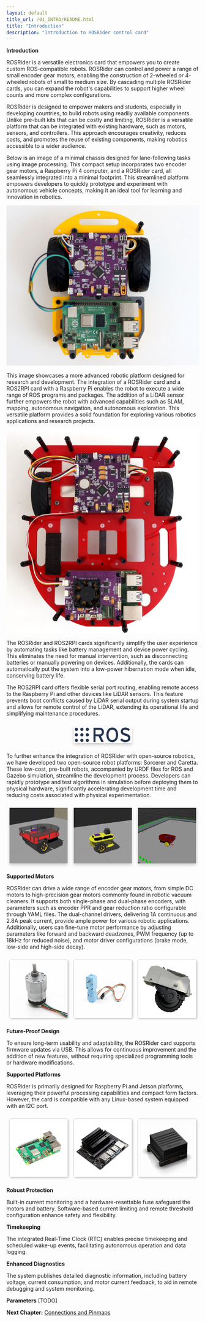 ```yaml
---
layout: default
title_url: /01_INTRO/README.html
title: "Introduction"
description: "Introduction to ROSRider control card"
---
```


**Introduction**

ROSRider is a versatile electronics card that empowers you to create custom ROS-compatible robots. ROSRider can control and power a range of small encoder gear motors, enabling the construction of 2-wheeled or 4-wheeled robots of small to medium size. By cascading multiple ROSRider cards, you can expand the robot's capabilities to support higher wheel counts and more complex configurations.

ROSRider is designed to empower makers and students, especially in developing countries, to build robots using readily available components. Unlike pre-built kits that can be costly and limiting, ROSRider is a versatile platform that can be integrated with existing hardware, such as motors, sensors, and controllers. This approach encourages creativity, reduces costs, and promotes the reuse of existing components, making robotics accessible to a wider audience.

Below is an image of a minimal chassis designed for lane-following tasks using image processing. This compact setup incorporates two encoder gear motors, a Raspberry Pi 4 computer, and a ROSRider card, all seamlessly integrated into a minimal footprint. This streamlined platform empowers developers to quickly prototype and experiment with autonomous vehicle concepts, making it an ideal tool for learning and innovation in robotics.
<p align="center">
<img src="../images/sorcerer_rosrider_intro.jpg" alt="ROSRider application project">
</p>

This image showcases a more advanced robotic platform designed for research and development. The integration of a ROSRider card and a ROS2RPI card with a Raspberry Pi enables the robot to execute a wide range of ROS programs and packages. The addition of a LiDAR sensor further empowers the robot with advanced capabilities such as SLAM, mapping, autonomous navigation, and autonomous exploration. This versatile platform provides a solid foundation for exploring various robotics applications and research projects.

<p align="center">
<img src="../images/caretta_with_ros2rpi_intro.jpg" alt="Caretta with ROS2RPI">
</p>

The ROSRider and ROS2RPI cards significantly simplify the user experience by automating tasks like battery management and device power cycling. This eliminates the need for manual intervention, such as disconnecting batteries or manually powering on devices. Additionally, the cards can automatically put the system into a low-power hibernation mode when idle, conserving battery life.

The ROS2RPI card offers flexible serial port routing, enabling remote access to the Raspberry Pi and other devices like LiDAR sensors. This feature prevents boot conflicts caused by LiDAR serial output during system startup and allows for remote control of the LiDAR, extending its operational life and simplifying maintenance procedures.

<div style="display: flex; justify-content: space-around; margin: 25px 0;">
  <img src="../images/ros_logo.png" alt="ROS" style="width: 30%; box-shadow: 0px 4px 8px rgba(0, 0, 0, 0.2);">
</div>

To further enhance the integration of ROSRider with open-source robotics, we have developed two open-source robot platforms: Sorcerer and Caretta. These low-cost, pre-built robots, accompanied by URDF files for ROS and Gazebo simulation, streamline the development process. Developers can rapidly prototype and test algorithms in simulation before deploying them to physical hardware, significantly accelerating development time and reducing costs associated with physical experimentation.

<div style="display: flex; justify-content: space-around; margin: 25px 0;">
  <img src="../images/gazebo_caretta.png" alt="Gazebo Caretta" style="width: 30%; box-shadow: 0px 4px 8px rgba(0, 0, 0, 0.2);">
  <img src="../images/gazebo_sorcerer.png" alt="Gazebo Sorcerer" style="width: 30%; box-shadow: 0px 4px 8px rgba(0, 0, 0, 0.2);">
  <img src="../images/rviz_cartographer.png" alt="Cartographer RVIZ" style="width: 30%; box-shadow: 0px 4px 8px rgba(0, 0, 0, 0.2);">
</div>

**Supported Motors**

ROSRider can drive a wide range of encoder gear motors, from simple DC motors to high-precision gear motors commonly found in robotic vacuum cleaners. It supports both single-phase and dual-phase encoders, with parameters such as encoder PPR and gear reduction ratio configurable through YAML files. The dual-channel drivers, delivering 1A continuous and 2.8A peak current, provide ample power for various robotic applications. Additionally, users can fine-tune motor performance by adjusting parameters like forward and backward deadzones, PWM frequency (up to 18kHz for reduced noise), and motor driver configurations (brake mode, low-side and high-side decay).

<div style="display: flex; justify-content: space-around; margin: 25px 0;">
  <img src="../images/metal_gear_motor_a.png" alt="Metal gear motor" style="width: 30%; border: 1px solid #ccc; border-radius: 5px; box-shadow: 2px 2px 4px rgba(0, 0, 0, 0.2);">
  <img src="../images/plastic_gear_motor.png" alt="Plastic gear motor" style="width: 30%; border: 1px solid #ccc; border-radius: 5px; box-shadow: 2px 2px 4px rgba(0, 0, 0, 0.2);">
  <img src="../images/vacuum_robot_motor.png" alt="Vacuum cleaner spare motor" style="width: 30%; border: 1px solid #ccc; border-radius: 5px; box-shadow: 2px 2px 4px rgba(0, 0, 0, 0.2);">
</div>


**Future-Proof Design**

To ensure long-term usability and adaptability, the ROSRider card supports firmware updates via USB. This allows for continuous improvement and the addition of new features, without requiring specialized programming tools or hardware modifications.

**Supported Platforms**

ROSRider is primarily designed for Raspberry Pi and Jetson platforms, leveraging their powerful processing capabilities and compact form factors. However, the card is compatible with any Linux-based system equipped with an I2C port.

<div style="display: flex; justify-content: space-around; margin: 25px 0;">
  <img src="../images/rpi.png" alt="Raspberry Pi 5" style="width: 30%; border: 1px solid #ccc; border-radius: 5px; box-shadow: 2px 2px 4px rgba(0, 0, 0, 0.2);">
  <img src="../images/jetson_nano.png" alt="Jetson Nano" style="width: 30%; border: 1px solid #ccc; border-radius: 5px; box-shadow: 2px 2px 4px rgba(0, 0, 0, 0.2);">
  <img src="../images/jetson_agx.png" alt="Jetson AGX" style="width: 30%; border: 1px solid #ccc; border-radius: 5px; box-shadow: 2px 2px 4px rgba(0, 0, 0, 0.2);">
</div>





**Robust Protection** 

Built-in current monitoring and a hardware-resettable fuse safeguard the motors and battery. Software-based current limiting and remote threshold configuration enhance safety and flexibility.

**Timekeeping** 

The integrated Real-Time Clock (RTC) enables precise timekeeping and scheduled wake-up events, facilitating autonomous operation and data logging.

**Enhanced Diagnostics** 

The system publishes detailed diagnostic information, including battery voltage, current consumption, and motor current feedback, to aid in remote debugging and system monitoring.

**Parameters**
[TODO]

__Next Chapter:__ [Connections and Pinmaps](../02_PINMAP/README.md)